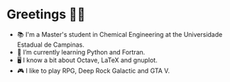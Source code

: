 # Greetings 👋🏻

- 📚 I'm a Master's student in Chemical Engineering at the Universidade Estadual de Campinas.
- 🌱 I’m currently learning Python and Fortran.
- 🖥 I know a bit about Octave, LaTeX and gnuplot.
- 🎮 I like to play RPG, Deep Rock Galactic and GTA V.
